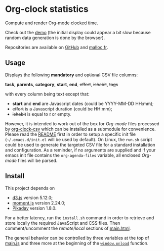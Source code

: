 # Org-clock statistics

Compute and render Org-mode clocked time.

Check out the [demo](https://malloc.fr/org-clock-stat/main.html) (the initial display could appear a bit slow because random data generation is done by the browser).

Repositories are available on [GitHub](https://github.com/gscano/org-clock-stat.git) and [malloc.fr](https://www.malloc.fr/org-clock-stat.git).

## Usage

Displays the following __mandatory__ and ~~optional~~ CSV file columns:

__task__, __parents__, __category__, __start__, __end__, ~~effort~~, ~~ishabit~~, ~~tags~~

with every column being text except that:

* __start__ and __end__ are Javascript dates (could be YYYY-MM-DD HH:mm);
* ~~effort~~ is a Javascript duration (could be HH:mm);
* ~~ishabit~~ is equal to *t* or empty.

However, it is intended to work out of the box for *Org-mode* files processed by [org-clock-csv](https://github.com/atheriel/org-clock-csv/) which can be installed as a submodule for convenience.
Please read the [README](https://github.com/atheriel/org-clock-csv/blob/master/README.md) first in order to setup a specific init file (`~/.emacs.d/init.el` will be used by default).
On Linux, the `run.sh` script could be used to generate the targeted CSV file for a standard installation and configuration.
As a reminder, if no arguments are supplied and if your emacs init file contains the `org-agenda-files` variable, all enclosed *Org-mode* files will be parsed.

## Install

This project depends on

* [d3.js](https://d3js.org/) version 5.12.0;
* [moment.js](https://momentjs.com/) version 2.24.0;
* [Pikaday](https://pikaday.com/) version 1.8.0.

For a better latency, run the `install.sh` command in order to retrieve and store locally the required JavaScript and CSS files. Then comment/uncomment the *remote*/*local* sections of [main.html](./main.html#L12-L24).

The general behavior can be controlled by three variables at the top of [main.js](./main.js#L1-L3) and three more at the beginning of the [`window.onload`](./main.js#L7-L9) function.